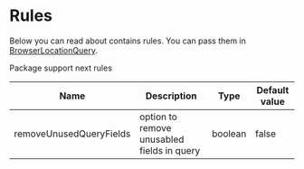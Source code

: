 # Rules

Below you can read about contains rules. You can pass them in [BrowserLocationQuery](/docs/en/components/BrowserLocationQuery.md 'BrowserLocationQuery').

Package support next rules

| Name                    | Description                                | Type    | Default value |
| ----------------------- | ------------------------------------------ | ------- | ------------- |
| removeUnusedQueryFields | option to remove unusabled fields in query | boolean | false         |
